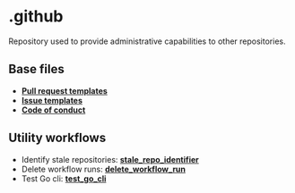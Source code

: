 # .github

Repository used to provide administrative capabilities to other repositories.

## Base files

- [**Pull request templates**](./PULL_REQUEST_TEMPLATE)
- [**Issue templates**](./ISSUE_TEMPLATE)
- [**Code of conduct**](./CODE_OF_CONDUCT.md)

## Utility workflows

- Identify stale repositories: [**stale_repo_identifier**](.github/workflows/stale_repo_identifier.yaml)
- Delete workflow runs: [**delete_workflow_run**](.github/workflows/delete_workflow_runs.yaml)
- Test Go cli: [**test_go_cli**](.github/workflows/test_go_cli.yaml)
